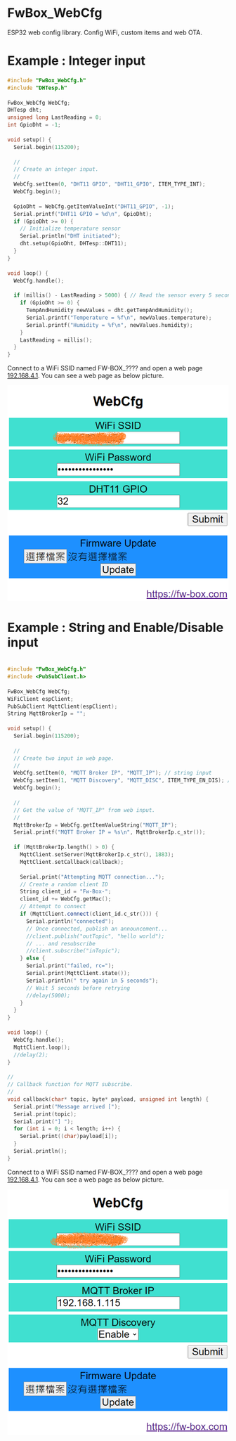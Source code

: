 # FwBox_WebCfg
ESP32 web config library. Config WiFi, custom items and web OTA.



# Example : Integer input
```cpp
#include "FwBox_WebCfg.h"
#include "DHTesp.h"

FwBox_WebCfg WebCfg;
DHTesp dht;
unsigned long LastReading = 0;
int GpioDht = -1;

void setup() {
  Serial.begin(115200);

  //
  // Create an integer input.
  //
  WebCfg.setItem(0, "DHT11 GPIO", "DHT11_GPIO", ITEM_TYPE_INT);
  WebCfg.begin();

  GpioDht = WebCfg.getItemValueInt("DHT11_GPIO", -1);
  Serial.printf("DHT11 GPIO = %d\n", GpioDht);
  if (GpioDht >= 0) {
    // Initialize temperature sensor
    Serial.println("DHT initiated");
    dht.setup(GpioDht, DHTesp::DHT11);
  }
}

void loop() {
  WebCfg.handle();
  
  if (millis() - LastReading > 5000) { // Read the sensor every 5 seconds.
    if (GpioDht >= 0) {
      TempAndHumidity newValues = dht.getTempAndHumidity();
      Serial.printf("Temperature = %f\n", newValues.temperature);
      Serial.printf("Humidity = %f\n", newValues.humidity);
    }
    LastReading = millis();
  }
}
```

Connect to a WiFi SSID named FW-BOX_???? and open a web page [192.168.4.1](http://192.168.4.1 "192.168.4.1"). You can see a web page as below picture.

[![FwBox_WebCfg](https://github.com/fw-box/FwBox_WebCfg/blob/main/examples/Config_DHT11_GPIO/FwBox_WebCfg_web_page_Config_DHT11_GPIO.png?raw=true "FwBox_WebCfg")](https://github.com/fw-box/FwBox_WebCfg/blob/main/examples/Config_DHT11_GPIO/FwBox_WebCfg_web_page_Config_DHT11_GPIO.png?raw=true "FwBox_WebCfg")



# Example : String and Enable/Disable input
```cpp

#include "FwBox_WebCfg.h"
#include <PubSubClient.h>

FwBox_WebCfg WebCfg;
WiFiClient espClient;
PubSubClient MqttClient(espClient);
String MqttBrokerIp = "";

void setup() {
  Serial.begin(115200);

  //
  // Create two input in web page.
  //
  WebCfg.setItem(0, "MQTT Broker IP", "MQTT_IP"); // string input
  WebCfg.setItem(1, "MQTT Discovery", "MQTT_DISC", ITEM_TYPE_EN_DIS); // enable/disable select input
  WebCfg.begin();

  //
  // Get the value of "MQTT_IP" from web input.
  //
  MqttBrokerIp = WebCfg.getItemValueString("MQTT_IP");
  Serial.printf("MQTT Broker IP = %s\n", MqttBrokerIp.c_str());

  if (MqttBrokerIp.length() > 0) {
    MqttClient.setServer(MqttBrokerIp.c_str(), 1883);
    MqttClient.setCallback(callback);

    Serial.print("Attempting MQTT connection...");
    // Create a random client ID
    String client_id = "Fw-Box-";
    client_id += WebCfg.getMac();
    // Attempt to connect
    if (MqttClient.connect(client_id.c_str())) {
      Serial.println("connected");
      // Once connected, publish an announcement...
      //client.publish("outTopic", "hello world");
      // ... and resubscribe
      //client.subscribe("inTopic");
    } else {
      Serial.print("failed, rc=");
      Serial.print(MqttClient.state());
      Serial.println(" try again in 5 seconds");
      // Wait 5 seconds before retrying
      //delay(5000);
    }
  }
}

void loop() {
  WebCfg.handle();
  MqttClient.loop();
  //delay(2);
}

//
// Callback function for MQTT subscribe.
//
void callback(char* topic, byte* payload, unsigned int length) {
  Serial.print("Message arrived [");
  Serial.print(topic);
  Serial.print("] ");
  for (int i = 0; i < length; i++) {
    Serial.print((char)payload[i]);
  }
  Serial.println();
}
```

Connect to a WiFi SSID named FW-BOX_???? and open a web page [192.168.4.1](http://192.168.4.1 "192.168.4.1"). You can see a web page as below picture.

[![FwBox_WebCfg](https://github.com/fw-box/FwBox_WebCfg/blob/main/examples/Config_MqttBrokerIp/FwBox_WebCfg_web_page_Config_MqttBrokerIp.png?raw=true "FwBox_WebCfg")](https://github.com/fw-box/FwBox_WebCfg/blob/main/examples/Config_MqttBrokerIp/FwBox_WebCfg_web_page_Config_MqttBrokerIp.png?raw=true "FwBox_WebCfg")
